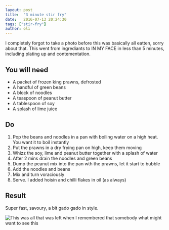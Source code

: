 ```yaml
---
layout: post
title:  "3 minute stir fry"
date:   2016-07-13 20:24:30
tags: ["stir-fry"]
author: oli
---
```


I completely forgot to take a photo before this was basically all eatten, sorry about that. This went from ingrediants to IN MY FACE in less than 5 minutes, including plating up and contementation.

## You will need

* A packet of frozen king prawns, defrosted
* A handful of green beans
* A block of noodles
* A teaspoon of peanut butter
* A tablespoon of soy
* A splash of lime juice



## Do

1. Pop the beans and noodles in a pan with boiling water on a high heat.  You want it to boil instantly
2. Put the prawns in a dry frying pan on high, keep them moving
3. Whizz the soy, lime and peanut butter together with a splash of water
4. After 2 mins drain the noodles and green beans
5. Dump the peanut mix into the pan wth the prawns, let it start to bubble
6. Add the noodles and beans
7. Mix and turn voraciously
8. Serve.  I added hoisin and chilli flakes in oil (as always)

## Result

Super fast, savoury, a bit gado gado in style.

![This was all that was left when I remembered that  somebody what might want to see this](/images/blog/3min.jpg)

